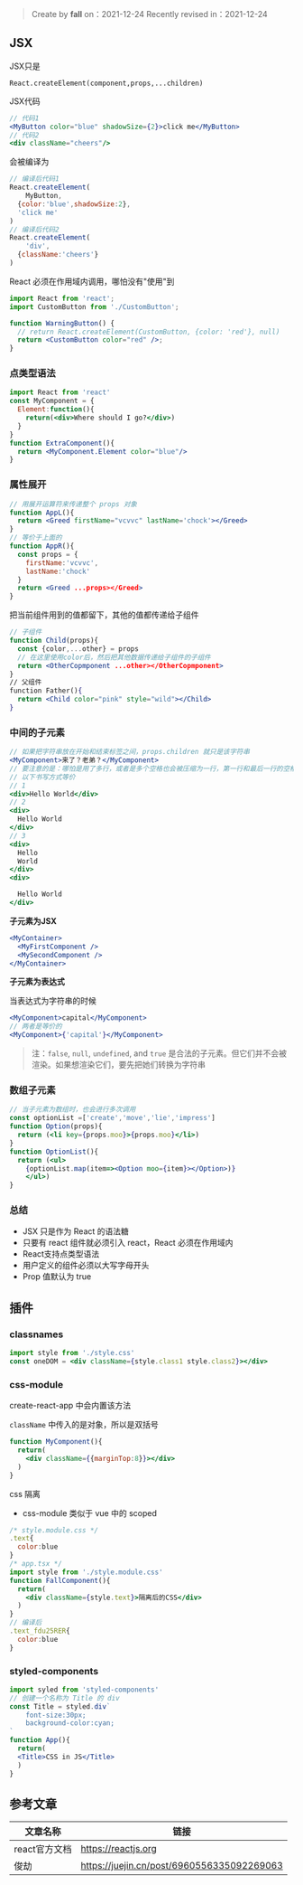 > Create by **fall** on：2021-12-24
> Recently revised in：2021-12-24

## JSX

JSX只是 

`React.createElement(component,props,...children)`

JSX代码

```jsx
// 代码1
<MyButton color="blue" shadowSize={2}>click me</MyButton>
// 代码2
<div className="cheers"/>
```

会被编译为

```js
// 编译后代码1
React.createElement(
	MyButton,
  {color:'blue',shadowSize:2},
  'click me'
)
// 编译后代码2
React.createElement(
	'div',
  {className:'cheers'}
)
```

React 必须在作用域内调用，哪怕没有"使用"到

```jsx
import React from 'react';
import CustomButton from './CustomButton';

function WarningButton() {
  // return React.createElement(CustomButton, {color: 'red'}, null)
  return <CustomButton color="red" />;
}
```

### 点类型语法

```jsx
import React from 'react'
const MyComponent = {
  Element:function(){
    return(<div>Where should I go?</div>)
  }
}
function ExtraComponent(){
  return <MyComponent.Element color="blue"/>
}
```

### 属性展开

```jsx
// 用展开运算符来传递整个 props 对象
function AppL(){
  return <Greed firstName="vcvvc" lastName='chock'></Greed>
}
// 等价于上面的
function AppR(){
  const props = {
    firstName:'vcvvc',
    lastName:'chock'
  }
  return <Greed ...props></Greed>
}
```

把当前组件用到的值都留下，其他的值都传递给子组件

```jsx
// 子组件
function Child(props){
  const {color,...other} = props
  // 在这里使用color后，然后把其他数据传递给子组件的子组件
  return <OtherCopmponent ...other></OtherCopmponent>
}
// 父组件
function Father(){
  return <Child color="pink" style="wild"></Child>
}
```

### 中间的子元素

```jsx
// 如果把字符串放在开始和结束标签之间，props.children 就只是该字符串
<MyComponent>来了？老弟？</MyComponent>
// 要注意的是：哪怕是用了多行，或者是多个空格也会被压缩为一行，第一行和最后一行的空格会被忽略
// 以下书写方式等价
// 1
<div>Hello World</div>
// 2
<div>
  Hello World
</div>
// 3
<div>
  Hello
  World
</div>
<div>

  Hello World
</div>
```

**子元素为JSX**

```jsx
<MyContainer>
  <MyFirstComponent />
  <MySecondComponent />
</MyContainer>
```

**子元素为表达式**

当表达式为字符串的时候

```jsx
<MyComponent>capital</MyComponent>
// 两者是等价的
<MyComponent>{'capital'}</MyComponent>
```

> 注：`false`, `null`, `undefined`, and `true` 是合法的子元素。但它们并不会被渲染。如果想渲染它们，要先把她们转换为字符串

### 数组子元素

```jsx
// 当子元素为数组时，也会进行多次调用
const optionList =['create','move','lie','impress']
function Option(props){
  return (<li key={props.moo}>{props.moo}</li>)
}
function OptionList(){
  return (<ul>
    {optionList.map(item=><Option moo={item}></Option>)}
    </ul>)
}
```

### 总结

- JSX 只是作为 React 的语法糖
- 只要有 react 组件就必须引入 react，React 必须在作用域内
- React支持点类型语法
- 用户定义的组件必须以大写字母开头
- Prop 值默认为 true

## 插件

### classnames

```jsx
import style from './style.css'
const oneDOM = <div className={style.class1 style.class2}></div>
```

### css-module

create-react-app 中会内置该方法

`className` 中传入的是对象，所以是双括号

```jsx
function MyComponent(){
  return(
    <div className={{marginTop:8}}></div>
  )
}
```

css 隔离

- css-module 类似于 vue 中的 scoped

```jsx
/* style.module.css */
.text{
  color:blue
}
/* app.tsx */
import style from './style.module.css'
function FallComponent(){
  return(
  	<div className={style.text}>隔离后的CSS</div>
  )
}
// 编译后
.text_fdu25RER{
  color:blue
}
```

### styled-components

```jsx
import syled from 'styled-components'
// 创建一个名称为 Title 的 div
const Title = styled.div`
	font-size:30px;
	background-color:cyan;
`
function App(){
  return(
  <Title>CSS in JS</Title>
  )
}
```



### 

## 参考文章

| 文章名称      | 链接                                       |
| ------------- | ------------------------------------------ |
| react官方文档 | https://reactjs.org                        |
| 俊劫          | https://juejin.cn/post/6960556335092269063 |

